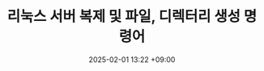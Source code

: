 ---
layout: post
title: 리눅스 서버 복제 및 파일, 디렉터리 생성 명령어
date: 2025-02-01 13:22 +09:00
categories: [Linux]
tags: [linux]     # TAG names should always be lowercase
---